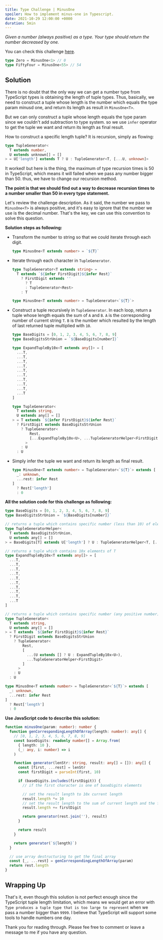 ```yaml
---
title: Type Challenge | MinusOne
spoiler: How to implement minus-one in Typescript.
date: 2021-10-29 12:00:00 +0000
duration: 5min
---
```


_Given a number (always positive) as a type. Your type should return the number decreased by one._

You can check this challenge [here](https://github.com/fenghan34/type-challenges/blob/master/questions/2257-medium-minusone/README.md).

```ts
type Zero = MinusOne<1> // 0
type FiftyFour = MinusOne<55> // 54
```

## Solution

There is no doubt that the only way we can get a number type from TypeScript types is obtaining the length of tuple types. Thus, basically, we need to construct a tuple whose length is the number which equals the type param minusd one, and return its length as result in `MinusOne<T>`.

But we can only construct a tuple whose length equals the type param since we couldn't add subtraction to type system. so we use `infer` operator to get the tuple we want and return its length as final result.

How to construct a specific length tuple? It is recursion, simply as flowing:

```ts
type TupleGenerator<
  T extends number,
  U extends unknown[] = []
> = U['length'] extends T ? U : TupleGenerator<T, [...U, unknown]>
```

It worked! but here is the thing, the maximum of type recursion times is 50 in TypeScript, which means it will failed when we pass any number bigger than 50. thus, we have to change our recursion method.

**The point is that we should find out a way to decrease recursion times to a number smaller than 50 in every type statement.**

Let's review the challenge description. As it said, the number we pass to `MinusOne<T>` is always positive, and it's easy to ignore that the number we use is the decimal number. That's the key, we can use this convention to solve this question.

**Solution steps as following:**

- Transform the number to string so that we could iterate through each digit.

  ```ts
  type MinusOne<T extends number> = `${T}`
  ```

- Iterate through each character in `TupleGenerator`.

  ```ts
  type TupleGenerator<T extends string> =
    T extends `${infer FirstDigit}${infer Rest}`
      ? FirstDigit extends ''
        ? T
        : TupleGenerator<Rest>
      : T

  type MinusOne<T extends number> = TupleGenerator<`${T}`>
  ```

- Construct a tuple recursively in `TupleGenerator`. In each loop, return a tuple whose length equals the sum of `A` and `B`.
  `A` is the corresponding number of current string `T`.
  `B` is the number which resulted by the length of last returned tuple multiplied with `10`.

  ```ts
  type BaseDigits = [0, 1, 2, 3, 4, 5, 6, 7, 8, 9]
  type BaseDigitsStrUnion = `${BaseDigits[number]}`

  type ExpandTupleBy10x<T extends any[]> = [
    ...T,
    ...T,
    ...T,
    ...T,
    ...T,
    ...T,
    ...T,
    ...T,
    ...T,
    ...T
  ]

  type TupleGenerator<
    T extends string,
    U extends any[] = []
  > = T extends `${infer FirstDigit}${infer Rest}`
    ? FirstDigit extends BaseDigitsStrUnion
      ? TupleGenerator<
          Rest,
          [...ExpandTupleBy10x<U>, ...TupleGeneratorHelper<FirstDigit>]
        >
      : U
    : U
  ```

- Simply infer the tuple we want and return its length as final result.

  ```ts
  type MinusOne<T extends number> = TupleGenerator<`${T}`> extends [
    _: unknown,
    ...rest: infer Rest
  ]
    ? Rest['length']
    : 0
  ```

**All the solution code for this challenge as following:**

```ts
type BaseDigits = [0, 1, 2, 3, 4, 5, 6, 7, 8, 9]
type BaseDigitsStrUnion = `${BaseDigits[number]}`

// returns a tuple which contains specific number (less than 10) of elements
type TupleGeneratorHelper<
  T extends BaseDigitsStrUnion,
  U extends any[] = []
> = BaseDigits[T] extends U['length'] ? U : TupleGeneratorHelper<T, [...U, any]>

// returns a tuple which contains 10x elements of T
type ExpandTupleBy10x<T extends any[]> = [
  ...T,
  ...T,
  ...T,
  ...T,
  ...T,
  ...T,
  ...T,
  ...T,
  ...T,
  ...T
]

// returns a tuple which contains specific number (any positive number) of elements
type TupleGenerator<
  T extends string,
  U extends any[] = []
> = T extends `${infer FirstDigit}${infer Rest}`
  ? FirstDigit extends BaseDigitsStrUnion
    ? TupleGenerator<
        Rest,
        [
          ...(U extends [] ? U : ExpandTupleBy10x<U>),
          ...TupleGeneratorHelper<FirstDigit>
        ]
      >
    : U
  : U

type MinusOne<T extends number> = TupleGenerator<`${T}`> extends [
  _: unknown,
  ...rest: infer Rest
]
  ? Rest['length']
  : 0
```

**Use JavaScript code to describe this solution:**

```ts
function minusOne(param: number): number {
  function genCorrespondingLengthOfArray(length: number): any[] {
    // [0, 1, 2, 3, 4, 5, 6, 7, 8, 9]
    const baseDigits: readonly number[] = Array.from(
      { length: 10 },
      (_: any, i: number) => i
    )

    function generator(lenStr: string, result: any[] = []): any[] {
      const [first, ...rest] = lenStr
      const firstDigit = parseInt(first, 10)

      if (baseDigits.includes(firstDigit)) {
        // if the first character is one of baseDigits elements

        // set the result length to 10x current length
        result.length *= 10
        // set the result length to the sum of current length and the first digit
        result.length += firstDigit

        return generator(rest.join(''), result)
      }

      return result
    }

    return generator(`${length}`)
  }

  // use array destructuring to get the final array
  const [_, ...rest] = genCorrespondingLengthOfArray(param)
  return rest.length
}
```

## Wrapping Up

That's it, even though this solution is not perfect enough since the TypeScript tuple length limitation, which means we would get an error with `Type produces a tuple type that is too large to represent` when we pass a number bigger than `9999`. I believe that TypeScript will support some tools to handle numbers one day.

Thank you for reading through. Please fee free to comment or leave a message to me if you have any question.
